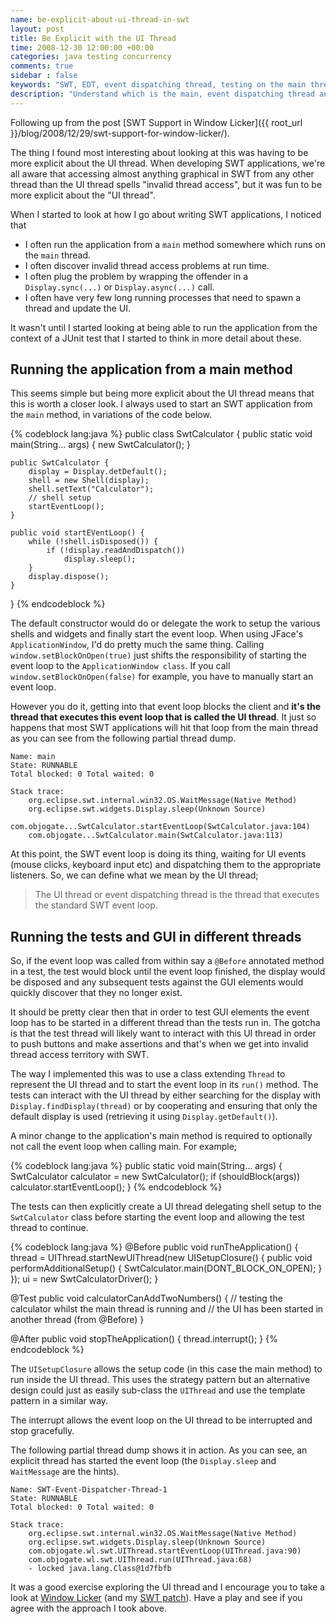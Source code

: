 ```yaml
---
name: be-explicit-about-ui-thread-in-swt
layout: post
title: Be Explicit with the UI Thread
time: 2008-12-30 12:00:00 +00:00
categories: java testing concurrency
comments: true
sidebar : false
keywords: "SWT, EDT, event dispatching thread, testing on the main thread"
description: "Understand which is the main, event dispatching thread and take control when running UI tests."
---
```


Following up from the post [SWT Support in Window Licker]({{ root_url }}/blog/2008/12/29/swt-support-for-window-licker/).
  
The thing I found most interesting about looking at this was having to be more explicit about the UI thread. When developing SWT applications, we're all aware that accessing almost anything graphical in SWT from any other thread than the UI thread spells "invalid thread access", but it was fun to be more explicit about the "UI thread".

  
When I started to look at how I go about writing SWT applications, I noticed that

  * I often run the application from a `main` method somewhere which runs on the `main` thread.
  * I often discover invalid thread access problems at run time.
  * I often plug the problem by wrapping the offender in a `Display.sync(...)` or `Display.async(...)` call.
  * I often have very few long running processes that need to spawn a thread and update the UI.  

It wasn't until I started looking at being able to run the application from the context of a JUnit test that I started to think in more detail about these.

  
## Running the application from a main method

This seems simple but being more explicit about the UI thread means that this is worth a closer look. I always used to start an SWT application from the `main` method, in variations of the code below.

  
{% codeblock lang:java %}
public class SwtCalculator {
    public static void main(String... args) {
        new SwtCalculator();
    }

    public SwtCalculator {
        display = Display.detDefault();
        shell = new Shell(display);
        shell.setText("Calculator");
        // shell setup
        startEventLoop();
    }

    public void startEVentLoop() {
        while (!shell.isDisposed()) {
            if (!display.readAndDispatch())
                display.sleep();
        }
        display.dispose();
    }
}
{% endcodeblock %}

The default constructor would do or delegate the work to setup the various shells and widgets and finally start the event loop. When using JFace's `ApplicationWindow`, I'd do pretty much the same thing. Calling `window.setBlockOnOpen(true)` just shifts the responsibility of starting the event loop to the `ApplicationWindow class`. If you call `window.setBlockOnOpen(false)` for example, you have to manually start an event loop.

  
However you do it, getting into that event loop blocks the client and **it's the thread that executes this event loop that is called the UI thread**. It just so happens that most SWT applications will hit that loop from the main thread as you can see from the following partial thread dump.


    Name: main
    State: RUNNABLE
    Total blocked: 0 Total waited: 0

    Stack trace:
        org.eclipse.swt.internal.win32.OS.WaitMessage(Native Method)
        org.eclipse.swt.widgets.Display.sleep(Unknown Source)
        com.objogate...SwtCalculator.startEventLoop(SwtCalculator.java:104)
        com.objogate...SwtCalculator.main(SwtCalculator.java:113)

  

At this point, the SWT event loop is doing its thing, waiting for UI events (mouse clicks, keyboard input etc) and dispatching them to the appropriate listeners. So, we can define what we mean by the UI thread;

> The UI thread or event dispatching thread is the thread that executes the standard SWT event loop.


## Running the tests and GUI in different threads

  
So, if the event loop was called from within say a `@Before` annotated method in a test, the test would block until the event loop finished, the display would be disposed and any subsequent tests against the GUI elements would quickly discover that they no longer exist.

It should be pretty clear then that in order to test GUI elements the event loop has to be started in a different thread than the tests run in. The gotcha is that the test thread will likely want to interact with this UI thread in order to push buttons and make assertions and that's when we get into invalid thread access territory with SWT.

  
The way I implemented this was to use a class extending `Thread` to represent the UI thread and to start the event loop in its `run()` method. The tests can interact with the UI thread by either searching for the display with `Display.findDisplay(thread)` or by cooperating and ensuring that only the default display is used (retrieving it using `Display.getDefault()`).

  
A minor change to the application's main method is required to optionally not call the event loop when calling main. For example;

{% codeblock lang:java %}
public static void main(String... args) {
    SwtCalculator calculator = new SwtCalculator();
    if (shouldBlock(args))
        calculator.startEventLoop();
}
{% endcodeblock %}

The tests can then explicitly create a UI thread delegating shell setup to the `SwtCalculator` class before starting the event loop and allowing the test thread to continue.

{% codeblock lang:java %}
@Before
public void runTheApplication() {
    thread = UIThread.startNewUIThread(new UISetupClosure() {
        public void performAdditionalSetup() {
            SwtCalculator.main(DONT_BLOCK_ON_OPEN);
        }
    });
    ui = new SwtCalculatorDriver();
}

@Test
public void calculatorCanAddTwoNumbers() {
    // testing the calculator whilst the main thread is running and
    // the UI has been started in another thread (from @Before)
}

@After
public void stopTheApplication() {
    thread.interrupt();
}
{% endcodeblock %}


The `UISetupClosure` allows the setup code (in this case the main method) to run inside the UI thread. This uses the strategy pattern but an alternative design could just as easily sub-class the `UIThread` and use the template pattern in a similar way.

  
The interrupt allows the event loop on the UI thread to be interrupted and stop gracefully.

  
The following partial thread dump shows it in action. As you can see, an explicit thread has started the event loop (the `Display.sleep` and `WaitMessage`
are the hints).

  
    Name: SWT-Event-Dispatcher-Thread-1
    State: RUNNABLE
    Total blocked: 0 Total waited: 0

    Stack trace:
        org.eclipse.swt.internal.win32.OS.WaitMessage(Native Method)
        org.eclipse.swt.widgets.Display.sleep(Unknown Source)
        com.objogate.wl.swt.UIThread.startEventLoop(UIThread.java:90)
        com.objogate.wl.swt.UIThread.run(UIThread.java:68)
        - locked java.lang.Class@1d7fbfb

  
It was a good exercise exploring the UI thread and I encourage you to take a look at [Window Licker](http://code.google.com/p/windowlicker/) (and my [SWT patch](http://windowlicker-users.googlegroups.com/web/window-licker-swt-spike.patch)). Have a play and see if you agree with the approach I took above.

  


